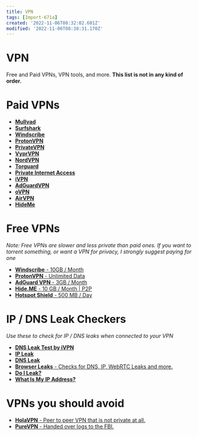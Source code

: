 ```yaml
---
title: VPN
tags: [Import-671a]
created: '2022-11-06T08:32:02.601Z'
modified: '2022-11-06T08:38:31.170Z'
---
```


# VPN

Free and Paid VPNs, VPN tools, and more.
**This list is not in any kind of order.**

# Paid VPNs

- [**Mullvad**](https://mullvad.net)
- [**Surfshark**](https://surfshark.com)
- [**Windscribe**](https://windscribe.com)
- [**ProtonVPN**](https://protonvpn.com)
- [**PrivateVPN**](https://privatevpn.com)
- [**VyprVPN**](https://vyprvpn.com)
- [**NordVPN**](https://nordvpn.com)
- [**Torguard**](https://torguard.net)
- [**Private Internet Access**](https:/privateinternetaccess.com/)
- [**iVPN**](https://ivpn.net)
- [**AdGuardVPN**](https://adguard-vpn.com/en/welcome.html)
- [**oVPN**](https://ovpn.com/en)
- [**AirVPN**](https://airvpn.org)
- [**HideMe**](https://hide.me/en/)


# Free VPNs
_Note: Free VPNs are slower and less private than paid ones. If you want to torrent something, or want a VPN for privacy, I strongly suggest paying for one_

- [**Windscribe** - 10GB / Month](https://windscribe.com/features/use-for-free)
- [**ProtonVPN** - Unlimited Data](https://protonvpn.com/pricing)
- [**AdGuard VPN** - 3GB / Month](https://adguard-vpn.com/en/welcome.html)
- [**Hide.ME** - 10 GB / Month | P2P](https://hide.me/en/free-vpn)
- [**Hotspot Shield** - 500 MB / Day](https://hotspotshield.com/free-vpn)

# IP / DNS Leak Checkers
_Use these to check for IP / DNS leaks when connected to your VPN_

- [**DNS Leak Test by iVPN**](https://www.dnsleaktest.com)
- [**IP Leak**](https://ipleak.net)
- [**DNS Leak**](https://bash.ws/dnsleak)
- [**Browser Leaks** - Checks for DNS, IP, WebRTC Leaks and more.](https://browserleaks.com)
- [**Do I Leak?**](https://www.top10vpn.com/tools/do-i-leak)
- [**What Is My IP Address?**](https://whatismyipaddress.com)

# VPNs you should avoid

- [**HolaVPN** - Peer to peer VPN that is not private at all.](https://hola.org/)
- [**PureVPN** - Handed over logs to the FBI.](https://purevpn.com)

